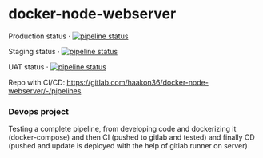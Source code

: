 # docker-node-webserver

Production status · [![pipeline status](https://gitlab.com/haakon36/docker-node-webserver/badges/production/pipeline.svg)](https://gitlab.com/haakon36/docker-node-webserver/-/commits/production)

Staging status · [![pipeline status](https://gitlab.com/haakon36/docker-node-webserver/badges/staging/pipeline.svg)](https://gitlab.com/haakon36/docker-node-webserver/-/commits/staging)

UAT status · [![pipeline status](https://gitlab.com/haakon36/docker-node-webserver/badges/uat/pipeline.svg)](https://gitlab.com/haakon36/docker-node-webserver/-/commits/uat)


Repo with CI/CD:
https://gitlab.com/haakon36/docker-node-webserver/-/pipelines

### Devops project

Testing a complete pipeline, from developing code and dockerizing it (docker-compose) and then CI (pushed to gitlab and tested) and finally CD (pushed and update is deployed with the help of gitlab runner on server)
